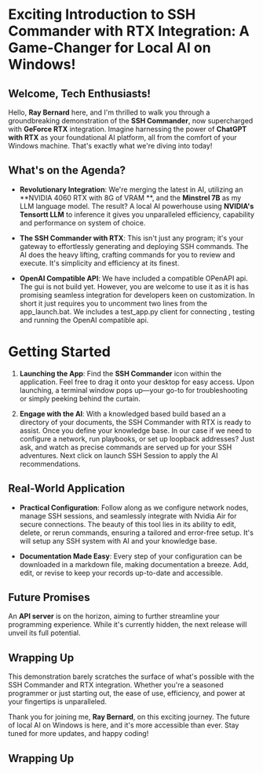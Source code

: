 # Exciting Introduction to SSH Commander with RTX Integration: A Game-Changer for Local AI on Windows!

## Welcome, Tech Enthusiasts!

Hello, **Ray Bernard** here, and I'm thrilled to walk you through a groundbreaking demonstration of the **SSH Commander**, now supercharged with **GeForce RTX** integration. Imagine harnessing the power of **ChatGPT with RTX** as your foundational AI platform, all from the comfort of your Windows machine. That's exactly what we're diving into today!

## What's on the Agenda?

- **Revolutionary Integration**: We're merging the latest in AI, utilizing an **NVIDIA 4060 RTX with 8G of VRAM **, and the **Minstrel 7B** as my LLM language model. The result? A local AI powerhouse using **NVIDIA's Tensortt LLM** to inference it  gives you unparalleled efficiency, capability and performance on system of choice.

- **The SSH Commander with RTX**: This isn't just any program; it's your gateway to effortlessly generating and deploying SSH commands. The AI does the heavy lifting, crafting commands for you to review and execute. It's simplicity and efficiency at its finest.

- **OpenAI Compatible API**: We have included a compatible OPenAPI api.  The gui is not build yet.  However, you are welcome to use it as it is has promising seamless integration for developers keen on customization. In short it just requires you to uncomment two lines from the app_launch.bat.  We includes a test_app.py client for connecting , testing and running the OpenAI compatible api. 


# Getting Started

1. **Launching the App**: Find the **SSH Commander** icon within the application. Feel free to drag it onto your desktop for easy access. Upon launching, a terminal window pops up—your go-to for troubleshooting or simply peeking behind the curtain.

2. **Engage with the AI**: With a knowledged based build based an a directory of your documents, the SSH Commander with RTX is ready to assist.  Once you define your knowledge base.  In our case if we need to configure a network, run playbooks, or set up loopback addresses? Just ask, and watch as precise commands are served up for your SSH adventures. Next click on launch SSH Session to apply the AI recommendations.  

## Real-World Application

- **Practical Configuration**: Follow along as we configure network nodes, manage SSH sessions, and seamlessly integrate with Nvidia Air for secure connections. The beauty of this tool lies in its ability to edit, delete, or rerun commands, ensuring a tailored and error-free setup.  It's will setup any SSH system with AI and your knowledge base.  

- **Documentation Made Easy**: Every step of your configuration can be downloaded in a markdown file, making documentation a breeze. Add, edit, or revise to keep your records up-to-date and accessible.

## Future Promises

An **API server** is on the horizon, aiming to further streamline your programming experience. While it's currently hidden, the next release will unveil its full potential.

## Wrapping Up

This demonstration barely scratches the surface of what's possible with the SSH Commander and RTX integration. Whether you're a seasoned programmer or just starting out, the ease of use, efficiency, and power at your fingertips is unparalleled.

Thank you for joining me, **Ray Bernard**, on this exciting journey. The future of local AI on Windows is here, and it's more accessible than ever. Stay tuned for more updates, and happy coding!

## Wrapping Up